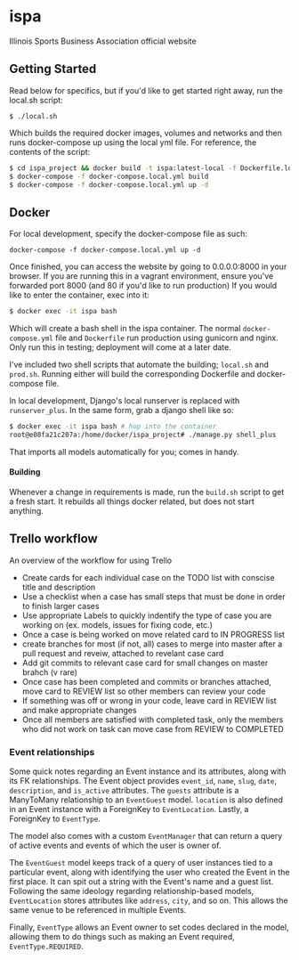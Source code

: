 # ispa
Illinois Sports Business Association official website

## Getting Started

Read below for specifics, but if you'd like to get started right away, run the local.sh script:

```$ ./local.sh```

Which builds the required docker images, volumes and networks and then runs docker-compose up using the local yml file. For reference, the contents of the script:

```Bash
$ cd ispa_project && docker build -t ispa:latest-local -f Dockerfile.local . && cd ..
$ docker-compose -f docker-compose.local.yml build
$ docker-compose -f docker-compose.local.yml up -d
```

## Docker

For local development, specify the docker-compose file as such:

```docker-compose -f docker-compose.local.yml up -d```

Once finished, you can access the website by going to 0.0.0.0:8000 in your browser. If you are running this in a vagrant environment, ensure you've forwarded port 8000 (and 80 if you'd like to run production)
If you would like to enter the container, exec into it:

```Bash
$ docker exec -it ispa bash
```

Which will create a bash shell in the ispa container. The normal ```docker-compose.yml``` file and ```Dockerfile``` run production using gunicorn and nginx. Only run this in testing; deployment will come at a later date.

I've included two shell scripts that automate the building; ```local.sh``` and ```prod.sh```. Running either will build the corresponding Dockerfile and docker-compose file.

In local development, Django's local runserver is replaced with ```runserver_plus```. In the same form, grab a django shell like so:

```Bash
$ docker exec -it ispa bash # hop into the container
root@e08fa21c207a:/home/docker/ispa_project# ./manage.py shell_plus
```

That imports all models automatically for you; comes in handy.

#### Building

Whenever a change in requirements is made, run the `build.sh` script to get a fresh start. It rebuilds all things docker related, but does not start anything.

## Trello workflow

An overview of the workflow for using Trello 

- Create cards for each individual case on the TODO list with conscise title and description
- Use a checklist when a case has small steps that must be done in order to finish larger cases
- Use appropriate Labels to quickly indentify the type of case you are working on (ex. models, issues for fixing code, etc.)
- Once a case is being worked on move related card to IN PROGRESS list
- create branches for most (if not, all) cases to merge into master after a pull request and reveiw, attached to revelant case card
- Add git commits to relevant case card for small changes on master brahch (v rare)
- Once case has been completed and commits or branches attached, move card to REVIEW list so other members can review your code
- If something was off or wrong in your code, leave card in REVIEW list and make appropriate changes
- Once all members are satisfied with completed task, only the members who did not work on task can move case from REVIEW to COMPLETED 


### Event relationships 

Some quick notes regarding an Event instance and its attributes, along with its FK relationships. The Event object provides `event_id`, `name`, `slug`, `date`, `description`, and `is_active` attributes. The `guests` attribute is a ManyToMany relationship to an `EventGuest` model. `location` is also defined in an Event instance with a ForeignKey to `EventLocation`. Lastly, a ForeignKey to `EventType`.

The model also comes with a custom `EventManager` that can return a query of active events and events of which the user is owner of. 

The `EventGuest` model keeps track of a query of user instances tied to a particular event, along with identifying the user who created the Event in the first place. It can spit out a string with the Event's name and a guest list. Following the same ideology regarding relationship-based models, `EventLocation` stores attributes like `address`, `city`, and so on. This allows the same venue to be referenced in multiple Events. 

Finally, `EventType` allows an Event owner to set codes declared in the model, allowing them to do things such as making an Event required, `EventType.REQUIRED`. 
